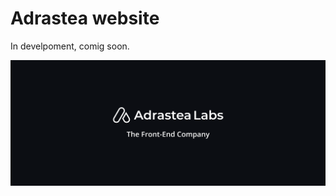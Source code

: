 # Adrastea website

In develpoment, comig soon.

<img src="https://github.com/adrastealabs/adrastea-site/blob/main/src/media/readme-cover.png" alt="readme-cover">